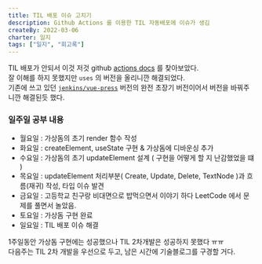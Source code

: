 ```yaml
---
title: TIL 배포 이슈 고치기
description: Github Actions 를 이용한 TIL 자동배포에 이슈가 생김
createBy: 2022-03-06
charter: 일지
tags: ["일지", "회고록"]
---
```


TIL 배포가 안되서 이것 저것 github [actions docs](https://docs.github.com/en/actions/learn-github-actions/understanding-github-actions) 를 찾아보았다.  
잘 이해를 하지 못했지만 `uses` 의 버전을 올리니깐 해결되었다.  
기존에 쓰고 있던 [`jenkins/vue-press`](https://github.com/marketplace/actions/vuepress-deploy) 버전의 완전 초장기 버전이어서 버전을 바꿔주니깐 해결된듯 했다.

### 일주일 공부 내용

-   월요일 : 가상돔의 초기 render 함수 작성
-   화요일 : createElement, useState 구현 & 가상돔에 디바운싱 추가
-   수요일 : 가상돔의 초기 updateElement 설계 ( 구현을 어떻게 할 지 난감했었을 떄 )
-   목요일 : updateElement 처리부분( Create, Update, Delete, TextNode )과 흐름(재귀) 작성, 타입 이슈 발견
-   금요일 : 고등학교 친구랑 비대면으로 밥먹으면서 이야기 하다 LeetCode 에서 문제를 풀면서 놀았음.
-   토요일 : 가상돔 구현 완료
-   일요일 : TIL 배포 이슈 해결

1주일동안 가상돔 구현에는 성공했으나 TIL 2차개발은 성공하지 못했다 ㅠㅠ  
다음주는 TIL 2차 개발을 우선으로 두고, 남은 시간에 기술블로그를 구경할 거다.
